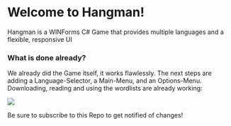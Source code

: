 # Welcome to Hangman!
Hangman is a WINForms C# Game that provides multiple languages and a flexible, responsive UI

### What is done already?

We already did the Game itself, it works flawlessly. The next steps are adding a Language-Selector, a Main-Menu, and an Options-Menu.
Downloading, reading and using the wordlists are already working:

![](http://puu.sh/oYYES/277f562360.png)

Be sure to subscribe to this Repo to get notified of changes!
